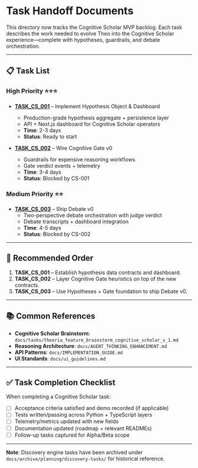 # Task Handoff Documents

This directory now tracks the Cognitive Scholar MVP backlog. Each task describes the work needed to evolve Theo into the
Cognitive Scholar experience—complete with hypotheses, guardrails, and debate orchestration.

---

## 📋 Task List

### High Priority ⭐⭐⭐

- **[TASK_CS_001](TASK_CS_001_Implement_Hypothesis_Object_and_Dashboard.md)** – Implement Hypothesis Object & Dashboard
  - Production-grade hypothesis aggregate + persistence layer
  - API + Next.js dashboard for Cognitive Scholar operators
  - **Time**: 2-3 days
  - **Status**: Ready to start

- **[TASK_CS_002](TASK_CS_002_Wire_Cognitive_Gate_v0.md)** – Wire Cognitive Gate v0
  - Guardrails for expensive reasoning workflows
  - Gate verdict events + telemetry
  - **Time**: 3-4 days
  - **Status**: Blocked by CS-001

### Medium Priority ⭐⭐

- **[TASK_CS_003](TASK_CS_003_Ship_Debate_v0.md)** – Ship Debate v0
  - Two-perspective debate orchestration with judge verdict
  - Debate transcripts + dashboard integration
  - **Time**: 4-5 days
  - **Status**: Blocked by CS-002

---

## 🎯 Recommended Order

1. **TASK_CS_001** – Establish hypothesis data contracts and dashboard.
2. **TASK_CS_002** – Layer Cognitive Gate heuristics on top of the new contracts.
3. **TASK_CS_003** – Use Hypotheses + Gate foundation to ship Debate v0.

---

## 📚 Common References

- **Cognitive Scholar Brainstorm**: `docs/tasks/theoria_feature_brainstorm_cognitive_scholar_v_1.md`
- **Reasoning Architecture**: `docs/AGENT_THINKING_ENHANCEMENT.md`
- **API Patterns**: `docs/IMPLEMENTATION_GUIDE.md`
- **UI Standards**: `docs/ui_guidelines.md`

---

## ✅ Task Completion Checklist

When completing a Cognitive Scholar task:

- [ ] Acceptance criteria satisfied and demo recorded (if applicable)
- [ ] Tests written/passing across Python + TypeScript layers
- [ ] Telemetry/metrics updated with new fields
- [ ] Documentation updated (roadmap + relevant READMEs)
- [ ] Follow-up tasks captured for Alpha/Beta scope

---

**Note**: Discovery engine tasks have been archived under `docs/archive/planning/discovery-tasks/` for historical reference.
